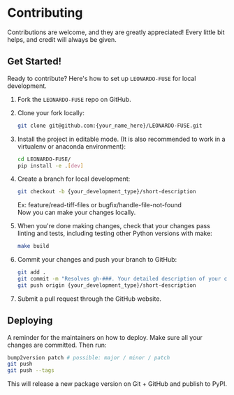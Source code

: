 # Contributing

Contributions are welcome, and they are greatly appreciated! Every little bit
helps, and credit will always be given.

## Get Started!

Ready to contribute? Here's how to set up `LEONARDO-FUSE` for local development.

1. Fork the `LEONARDO-FUSE` repo on GitHub.

2. Clone your fork locally:

    ```bash
    git clone git@github.com:{your_name_here}/LEONARDO-FUSE.git
    ```

3. Install the project in editable mode. (It is also recommended to work in a virtualenv or anaconda environment):

    ```bash
    cd LEONARDO-FUSE/
    pip install -e .[dev]
    ```

4. Create a branch for local development:

    ```bash
    git checkout -b {your_development_type}/short-description
    ```

    Ex: feature/read-tiff-files or bugfix/handle-file-not-found<br>
    Now you can make your changes locally.

5. When you're done making changes, check that your changes pass linting and
   tests, including testing other Python versions with make:

    ```bash
    make build
    ```

6. Commit your changes and push your branch to GitHub:

    ```bash
    git add .
    git commit -m "Resolves gh-###. Your detailed description of your changes."
    git push origin {your_development_type}/short-description
    ```

7. Submit a pull request through the GitHub website.

## Deploying

A reminder for the maintainers on how to deploy.
Make sure all your changes are committed.
Then run:

```bash
bump2version patch # possible: major / minor / patch
git push
git push --tags
```

This will release a new package version on Git + GitHub and publish to PyPI.
